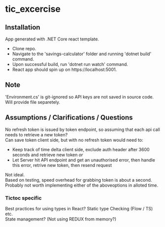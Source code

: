 # tic_excercise

## Installation
App generated with .NET Core react template.  

* Clone repo.  
* Navigate to the 'savings-calculator' folder and running 'dotnet build' command.  
* Upon successful build, run 'dotnet run watch' command.  
* React app should spin up on https://localhost:5001.  

## Note
'Environment.cs' is git-ignored so API keys are not saved in source code. Will provide file separetely.

## Assumptions / Clarifications / Questions
No refresh token is issued by token endpoint, so assuming that each api call needs to retrieve a new token?  
Can save token client side, but with no refresh token would need to:

* Keep track of time delta client side, exclude auth header after 3600 seconds and retrieve new token 
*or* 
* Let Server hit API endpoint and get an unauthorised error, then handle this error, retrive new token, then resend request

Not ideal.  
Based on testing, speed overhead for grabbing token is about a second. Probably not worth implementing either of the aboveoptions in alloted time.

### Tictoc specific
Best practices for using types in React? Static type Checking (Flow / TS) etc.  
State management? (Not using REDUX from memory?)
